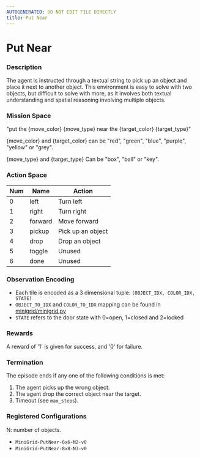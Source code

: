 ```yaml
---
AUTOGENERATED: DO NOT EDIT FILE DIRECTLY
title: Put Near
---
```



# Put Near

### Description

The agent is instructed through a textual string to pick up an object and
place it next to another object. This environment is easy to solve with two
objects, but difficult to solve with more, as it involves both textual
understanding and spatial reasoning involving multiple objects.

### Mission Space

"put the {move_color} {move_type} near the {target_color} {target_type}"

{move_color} and {target_color} can be "red", "green", "blue", "purple",
"yellow" or "grey".

{move_type} and {target_type} Can be "box", "ball" or "key".

### Action Space

| Num | Name         | Action            |
|-----|--------------|-------------------|
| 0   | left         | Turn left         |
| 1   | right        | Turn right        |
| 2   | forward      | Move forward      |
| 3   | pickup       | Pick up an object |
| 4   | drop         | Drop an object    |
| 5   | toggle       | Unused            |
| 6   | done         | Unused            |

### Observation Encoding

- Each tile is encoded as a 3 dimensional tuple:
    `(OBJECT_IDX, COLOR_IDX, STATE)`
- `OBJECT_TO_IDX` and `COLOR_TO_IDX` mapping can be found in
    [minigrid/minigrid.py](minigrid/minigrid.py)
- `STATE` refers to the door state with 0=open, 1=closed and 2=locked

### Rewards

A reward of '1' is given for success, and '0' for failure.

### Termination

The episode ends if any one of the following conditions is met:

1. The agent picks up the wrong object.
2. The agent drop the correct object near the target.
3. Timeout (see `max_steps`).

### Registered Configurations

N: number of objects.

- `MiniGrid-PutNear-6x6-N2-v0`
- `MiniGrid-PutNear-8x8-N3-v0`
